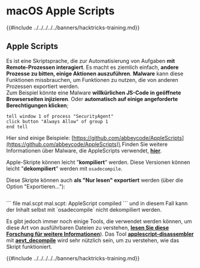 # macOS Apple Scripts

{{#include ../../../../../banners/hacktricks-training.md}}

## Apple Scripts

Es ist eine Skriptsprache, die zur Automatisierung von Aufgaben **mit Remote-Prozessen interagiert**. Es macht es ziemlich einfach, **andere Prozesse zu bitten, einige Aktionen auszuführen**. **Malware** kann diese Funktionen missbrauchen, um Funktionen zu nutzen, die von anderen Prozessen exportiert werden.\
Zum Beispiel könnte eine Malware **willkürlichen JS-Code in geöffnete Browserseiten injizieren**. Oder **automatisch auf einige angeforderte Berechtigungen klicken**;
```applescript
tell window 1 of process "SecurityAgent"
click button "Always Allow" of group 1
end tell
```
Hier sind einige Beispiele: [https://github.com/abbeycode/AppleScripts](https://github.com/abbeycode/AppleScripts)\
Finden Sie weitere Informationen über Malware, die AppleScripts verwendet, [**hier**](https://www.sentinelone.com/blog/how-offensive-actors-use-applescript-for-attacking-macos/).

Apple-Skripte können leicht "**kompiliert**" werden. Diese Versionen können leicht "**dekompiliert**" werden mit `osadecompile`.

Diese Skripte können auch **als "Nur lesen" exportiert** werden (über die Option "Exportieren..."):

<figure><img src="https://github.com/carlospolop/hacktricks/raw/master/images/image%20(556).png" alt=""><figcaption></figcaption></figure>
```
file mal.scpt
mal.scpt: AppleScript compiled
```
und in diesem Fall kann der Inhalt selbst mit `osadecompile` nicht dekompiliert werden.

Es gibt jedoch immer noch einige Tools, die verwendet werden können, um diese Art von ausführbaren Dateien zu verstehen, [**lesen Sie diese Forschung für weitere Informationen**](https://labs.sentinelone.com/fade-dead-adventures-in-reversing-malicious-run-only-applescripts/)). Das Tool [**applescript-disassembler**](https://github.com/Jinmo/applescript-disassembler) mit [**aevt_decompile**](https://github.com/SentineLabs/aevt_decompile) wird sehr nützlich sein, um zu verstehen, wie das Skript funktioniert.

{{#include ../../../../../banners/hacktricks-training.md}}
